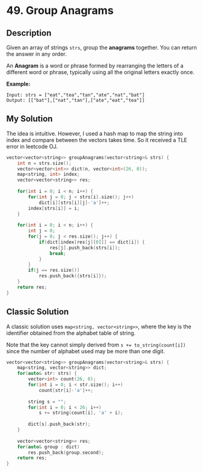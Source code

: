 # 49. Group Anagrams
## Description
Given an array of strings `strs`, group the **anagrams** together. You can return the answer in any order.

An **Anagram** is a word or phrase formed by rearranging the letters of a different word or phrase, typically using all the original letters exactly once.

**Example:**
```
Input: strs = ["eat","tea","tan","ate","nat","bat"]
Output: [["bat"],["nat","tan"],["ate","eat","tea"]]
```

## My Solution
The idea is intuitive. However, I used a hash map to map the string into index and compare between the vectors takes time. So it received a TLE error in leetcode OJ.
```C++
vector<vector<string>> groupAnagrams(vector<string>& strs) {
    int n = strs.size();
    vector<vector<int>> dict(n, vector<int>(26, 0));
    map<string, int> index;
    vector<vector<string>> res;
    
    for(int i = 0; i < n; i++) {
        for(int j = 0; j < strs[i].size(); j++)
            dict[i][strs[i][j]-'a']++;
        index[strs[i]] = i;
    }
        
    for(int i = 0; i < n; i++) {
        int j = 0;
        for(j = 0; j < res.size(); j++) {
            if(dict[index[res[j][0]]] == dict[i]) {
                res[j].push_back(strs[i]);
                break;
            }
        }
        if(j == res.size())
            res.push_back({strs[i]});
    }
    return res;
}
```
## Classic Solution
A classic solution uses `map<string, vector<string>>`, where the key is the identifier obtained from the alphabet table of string.

Note that the key cannot simply derived from `s += to_string(count[i])` since the number of alphabet used may be more than one digit.

```C++
vector<vector<string>> groupAnagrams(vector<string>& strs) {
    map<string, vector<string>> dict;
    for(auto& str: strs) {
        vector<int> count(26, 0);
        for(int i = 0; i < str.size(); i++)
            count[str[i]-'a']++;
        
        string s = "";
        for(int i = 0; i < 26; i++)
            s += string(count[i], 'a' + i); 
        
        dict[s].push_back(str);
    }
    
    vector<vector<string>> res;
    for(auto& group : dict)
        res.push_back(group.second);
    return res;
}
```
